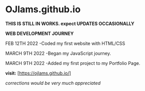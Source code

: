 # OJlams.github.io
**THIS IS STILL IN WORKS. expect UPDATES OCCASIONALLY**


**WEB DEVELOPMENT JOURNEY**

FEB 12TH 2022
-Coded my first website with HTML/CSS

MARCH 9TH 2022
-Began my JavaScript journey. 

MARCH 9TH 2022
-Added my first project to my Portfolio Page.




**visit:** [https://ojlams.github.io/]

*corrections would be very much appreciated*
